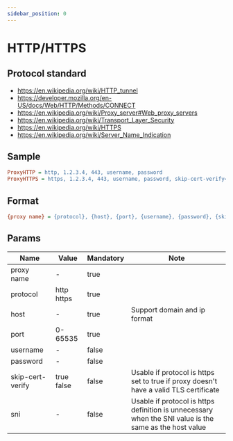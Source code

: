 ```yaml
---
sidebar_position: 0
---
```


# HTTP/HTTPS

## Protocol standard

- https://en.wikipedia.org/wiki/HTTP_tunnel
- https://developer.mozilla.org/en-US/docs/Web/HTTP/Methods/CONNECT
- https://en.wikipedia.org/wiki/Proxy_server#Web_proxy_servers
- https://en.wikipedia.org/wiki/Transport_Layer_Security
- https://en.wikipedia.org/wiki/HTTPS
- https://en.wikipedia.org/wiki/Server_Name_Indication

## Sample

```ini
ProxyHTTP = http, 1.2.3.4, 443, username, password
ProxyHTTPS = https, 1.2.3.4, 443, username, password, skip-cert-verify=true, sni=www.google.com
```

## Format

```ini
{proxy name} = {protocol}, {host}, {port}, {username}, {password}, {skip-cert-verify}, {sni}
```

## Params

| Name             | Value          | Mandatory | Note                                                                                                            |
|------------------|----------------|-----------|-----------------------------------------------------------------------------------------------------------------|
| proxy name       | -              | true      |                                                                                                                 |
| protocol         | http<br/>https | true      |                                                                                                                 |
| host             | -              | true      | Support domain and ip format                                                                                    |
| port             | 0-65535        | true      |                                                                                                                 |
| username         | -              | false     |                                                                                                                 |
| password         | -              | false     |                                                                                                                 |
| skip-cert-verify | true<br/>false | false     | Usable if protocol is https<br/>set to true if proxy doesn't have a valid TLS certificate                       |
| sni              | -              | false     | Usable if protocol is https<br/>definition is unnecessary when the SNI value is the same as the host value      |